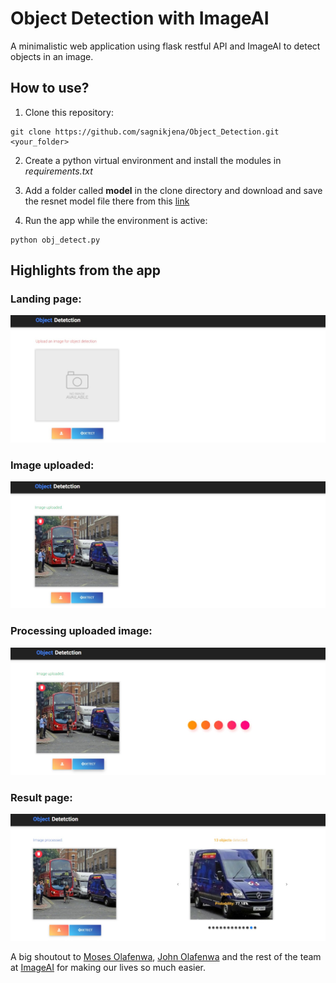 # Object Detection with ImageAI
A minimalistic web application using flask restful API and ImageAI to detect objects in an image.

## How to use?
1. Clone this repository:
```
git clone https://github.com/sagnikjena/Object_Detection.git <your_folder>
```
2. Create a python virtual environment and install the modules in _requirements.txt_

3. Add a folder called __model__ in the clone directory and download and save the resnet model file there from this [link](https://github.com/OlafenwaMoses/ImageAI/releases/download/1.0/resnet50_coco_best_v2.0.1.h5)

3. Run the app while the environment is active:
```
python obj_detect.py
```
## Highlights from the app

### Landing page:
![](static/images/screenshot1.jpg)

### Image uploaded:
![](static/images/screenshot2.jpg)

### Processing uploaded image:
![](static/images/screenshot3.jpg)

### Result page:
![](static/images/screenshot4.jpg)

A big shoutout to [Moses Olafenwa](https://twitter.com/OlafenwaMoses), [John Olafenwa](https://twitter.com/johnolafenwa) and the rest of the team at [ImageAI](http://imageai.org/#) for making our lives so much easier.
